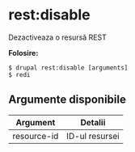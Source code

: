 # rest:disable
Dezactiveaza o resursă REST

**Folosire:**
```
$ drupal rest:disable [arguments]
$ redi  
```

## Argumente disponibile
Argument | Detalii
---------|-------------
resource-id | ID-ul resursei
